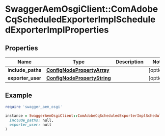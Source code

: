 # SwaggerAemOsgiClient::ComAdobeCqScheduledExporterImplScheduledExporterImplProperties

## Properties

| Name | Type | Description | Notes |
| ---- | ---- | ----------- | ----- |
| **include_paths** | [**ConfigNodePropertyArray**](ConfigNodePropertyArray.md) |  | [optional] |
| **exporter_user** | [**ConfigNodePropertyString**](ConfigNodePropertyString.md) |  | [optional] |

## Example

```ruby
require 'swagger_aem_osgi'

instance = SwaggerAemOsgiClient::ComAdobeCqScheduledExporterImplScheduledExporterImplProperties.new(
  include_paths: null,
  exporter_user: null
)
```

